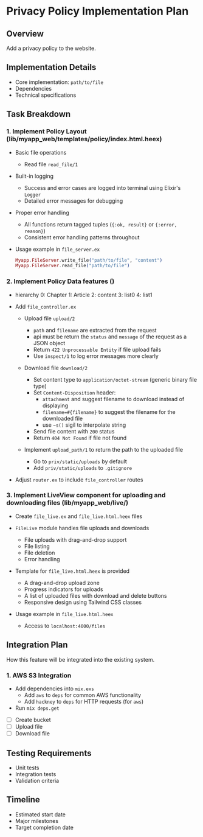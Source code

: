 # Privacy Policy Implementation Plan

## Overview
Add a privacy policy to the website.

## Implementation Details
- Core implementation: `path/to/file`
- Dependencies
- Technical specifications

## Task Breakdown

### 1. Implement Policy Layout (lib/myapp_web/templates/policy/index.html.heex)

- Basic file operations
  - Read file `read_file/1`

- Built-in logging
  - Success and error cases are logged into terminal using Elixir's `Logger`
  - Detailed error messages for debugging

- Proper error handling
  - All functions return tagged tuples (`{:ok, result}` or `{:error, reason}`)
  - Consistent error handling patterns throughout

- Usage example in `file_server.ex`
  ```elixir
  Myapp.FileServer.write_file("path/to/file", "content")
  Myapp.FileServer.read_file("path/to/file")
  ```

### 2. Implement Policy Data features ()

- hierarchy
  0: Chapter
  1: Article
  2: content
  3: list0
  4: list1

- Add `file_controller.ex` 
  - Upload file `upload/2`
    - `path` and `filename` are extracted from the request
    - api must be return the `status` and `message` of the request as a JSON object
    - Return `422 Unprocessable Entity` if file upload fails
    - Use `inspect/1` to log error messages more clearly

  - Download file `download/2`
    - Set content type to `application/octet-stream` (generic binary file type)
    - Set `Content-Disposition` header:
      - `attachment` and suggest filename to download instead of displaying
      - `filename=#{filename}` to suggest the filename for the downloaded file
      - use `~s()` sigil to interpolate string
    - Send file content with `200` status
    - Return `404 Not Found` if file not found

  - Implement `upload_path/1` to return the path to the uploaded file
    - Go to `priv/static/uploads` by default
    - Add `priv/static/uploads` to `.gitignore`
  
- Adjust `router.ex` to include `file_controller` routes

### 3. Implement LiveView component for uploading and downloading files (lib/myapp_web/live/)

- Create `file_live.ex` and `file_live.html.heex` files

- `FileLive` module handles file uploads and downloads
  - File uploads with drag-and-drop support
  - File listing
  - File deletion
  - Error handling

- Template for `file_live.html.heex` is provided
  - A drag-and-drop upload zone
  - Progress indicators for uploads
  - A list of uploaded files with download and delete buttons
  - Responsive design using Tailwind CSS classes

- Usage example in `file_live.html.heex`
  - Access to `localhost:4000/files`

## Integration Plan
How this feature will be integrated into the existing system.

### 1. AWS S3 Integration
- Add dependencies into `mix.exs`
  - Add `aws` to `deps` for common AWS functionality
  - Add `hackney` to `deps` for HTTP requests (for `aws`)
- Run `mix deps.get`
- [ ] Create bucket
- [ ] Upload file
- [ ] Download file

## Testing Requirements
- Unit tests
- Integration tests
- Validation criteria

## Timeline
- Estimated start date
- Major milestones
- Target completion date

